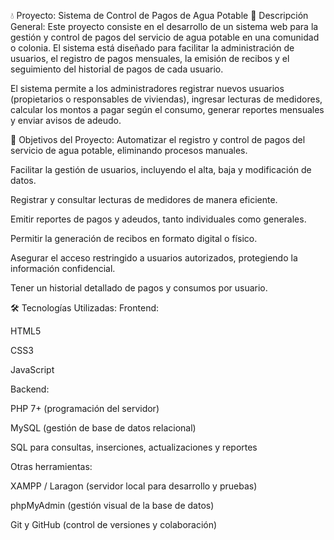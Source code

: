 💧 Proyecto: Sistema de Control de Pagos de Agua Potable
📝 Descripción General:
Este proyecto consiste en el desarrollo de un sistema web para la gestión y control de pagos del servicio de agua potable en una comunidad o colonia. El sistema está diseñado para facilitar la administración de usuarios, el registro de pagos mensuales, la emisión de recibos y el seguimiento del historial de pagos de cada usuario.

El sistema permite a los administradores registrar nuevos usuarios (propietarios o responsables de viviendas), ingresar lecturas de medidores, calcular los montos a pagar según el consumo, generar reportes mensuales y enviar avisos de adeudo.

🎯 Objetivos del Proyecto:
Automatizar el registro y control de pagos del servicio de agua potable, eliminando procesos manuales.

Facilitar la gestión de usuarios, incluyendo el alta, baja y modificación de datos.

Registrar y consultar lecturas de medidores de manera eficiente.

Emitir reportes de pagos y adeudos, tanto individuales como generales.

Permitir la generación de recibos en formato digital o físico.

Asegurar el acceso restringido a usuarios autorizados, protegiendo la información confidencial.

Tener un historial detallado de pagos y consumos por usuario.

🛠️ Tecnologías Utilizadas:
Frontend:

HTML5

CSS3

JavaScript

Backend:

PHP 7+ (programación del servidor)

MySQL (gestión de base de datos relacional)

SQL para consultas, inserciones, actualizaciones y reportes

Otras herramientas:

XAMPP / Laragon (servidor local para desarrollo y pruebas)

phpMyAdmin (gestión visual de la base de datos)

Git y GitHub (control de versiones y colaboración)
